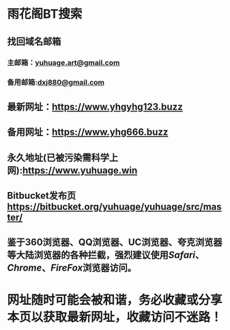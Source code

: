 # 雨花阁BT搜索

## 找回域名邮箱

### 主邮箱：yuhuage.art@gmail.com

### 备用邮箱:dxj880@gmail.com

## 最新网址：https://www.yhgyhg123.buzz

## 备用网址：https://www.yhg666.buzz

## 永久地址(已被污染需科学上网):https://www.yuhuage.win

## Bitbucket发布页 https://bitbucket.org/yuhuage/yuhuage/src/master/

## 鉴于360浏览器、QQ浏览器、UC浏览器、夸克浏览器等大陆浏览器的各种拦截，强烈建议使用*Safari*、*Chrome*、*FireFox*浏览器访问。

# 网址随时可能会被和谐，务必收藏或分享本页以获取最新网址，收藏访问不迷路！
